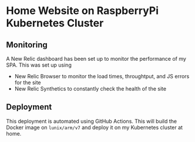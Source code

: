 
# Home Website on RaspberryPi Kubernetes Cluster 

## Monitoring 
A New Relic dashboard has been set up to monitor the performance of my SPA. This was set up using 
- New Relic Browser to monitor the load times, throughtput, and JS errors for the site
- New Relic Synthetics to constantly check the health of the site


## Deployment
This deployment is automated using GitHub Actions. This will build the Docker image on `lunix/arm/v7` and deploy it on my Kubernetes cluster at home. 
